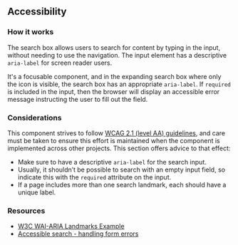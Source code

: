 ## Accessibility

### How it works

The search box allows users to search for content by typing in the input, without needing to use the navigation. The input element has a descriptive `aria-label` for screen reader users.

It's a focusable component, and in the expanding search box where only the icon is visible, the search box has an appropriate `aria-label`. If `required` is included in the input, then the browser will display an accessible error message instructing the user to fill out the field.

### Considerations

This component strives to follow [WCAG 2.1 (level AA) guidelines](https://www.w3.org/TR/WCAG21/), and care must be taken to ensure this effort is maintained when the component is implemented across other projects. This section offers advice to that effect:

- Make sure to have a descriptive `aria-label` for the search input.
- Usually, it shouldn’t be possible to search with an empty input field, so indicate this with the `required` attribute on the input.
- If a page includes more than one search landmark, each should have a unique label.

### Resources

- [W3C WAI-ARIA Landmarks Example](https://www.w3.org/TR/wai-aria-practices/examples/landmarks/search.html)
- [Accessible search - handling form errors](https://www.a11ymatters.com/pattern/accessible-search/#handling-form-errors)
